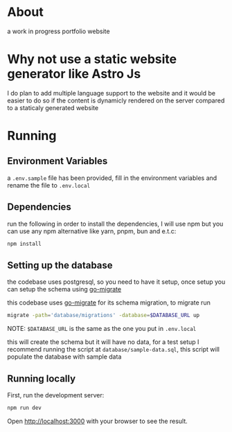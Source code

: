 # About

a work in progress portfolio website

# Why not use a static website generator like Astro Js

I do plan to add multiple language support to the website and it would be easier to do so if the content
is dynamicly rendered on the server compared to a staticaly generated website

# Running

## Environment Variables

a `.env.sample` file has been provided, fill in the environment variables and rename the file to `.env.local`

## Dependencies

run the following in order to install the dependencies, I will use npm but you can use any npm alternative like yarn, pnpm, bun and e.t.c:

```bash
npm install
```

## Setting up the database

the codebase uses postgresql, so you need to have it setup, once setup you can setup the schema using [go-migrate]

this codebase uses [go-migrate] for its schema migration, to migrate run

```bash
migrate -path='database/migrations' -database=$DATABASE_URL up
```

NOTE: `$DATABASE_URL` is the same as the one you put in `.env.local`

this will create the schema but it will have no data, for a test setup I recommend running the script
at `database/sample-data.sql`, this script will populate the database with sample data

## Running locally

First, run the development server:

```bash
npm run dev
```

Open [http://localhost:3000](http://localhost:3000) with your browser to see the result.

[go-migrate]:https://github.com/golang-migrate/migrate
